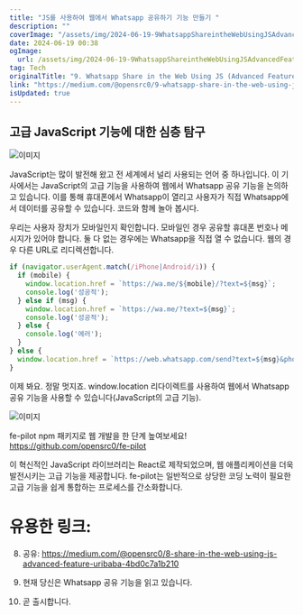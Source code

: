 ```yaml
---
title: "JS를 사용하여 웹에서 Whatsapp 공유하기 기능 만들기 "
description: ""
coverImage: "/assets/img/2024-06-19-9WhatsappShareintheWebUsingJSAdvancedFeatureUriBaba_0.png"
date: 2024-06-19 00:38
ogImage: 
  url: /assets/img/2024-06-19-9WhatsappShareintheWebUsingJSAdvancedFeatureUriBaba_0.png
tag: Tech
originalTitle: "9. Whatsapp Share in the Web Using JS (Advanced Feature) @UriBaba"
link: "https://medium.com/@opensrc0/9-whatsapp-share-in-the-web-using-js-advanced-feature-uribaba-919fe89c1840"
isUpdated: true
---
```






## 고급 JavaScript 기능에 대한 심층 탐구

![이미지](/assets/img/2024-06-19-9WhatsappShareintheWebUsingJSAdvancedFeatureUriBaba_0.png)

JavaScript는 많이 발전해 왔고 전 세계에서 널리 사용되는 언어 중 하나입니다. 이 기사에서는 JavaScript의 고급 기능을 사용하여 웹에서 Whatsapp 공유 기능을 논의하고 있습니다. 이를 통해 휴대폰에서 Whatsapp이 열리고 사용자가 직접 Whatsapp에서 데이터를 공유할 수 있습니다. 코드와 함께 놀아 봅시다.

우리는 사용자 장치가 모바일인지 확인합니다. 모바일인 경우 공유할 휴대폰 번호나 메시지가 있어야 합니다. 둘 다 없는 경우에는 Whatsapp을 직접 열 수 없습니다. 웹의 경우 다른 URL로 리디렉션합니다.

<div class="content-ad"></div>

```js
if (navigator.userAgent.match(/iPhone|Android/i)) {
  if (mobile) {
    window.location.href = `https://wa.me/${mobile}/?text=${msg}`;
    console.log('성공적');
  } else if (msg) {
    window.location.href = `https://wa.me/?text=${msg}`;
    console.log('성공적');
  } else {
    console.log('에러');
  }
} else {
  window.location.href = `https://web.whatsapp.com/send?text=${msg}&phone=${mobile}`;
}
```

이제 봐요. 정말 멋지죠. window.location 리다이렉트를 사용하여 웹에서 Whatsapp 공유 기능을 사용할 수 있습니다(JavaScript의 고급 기능).

![이미지](/assets/img/2024-06-19-9WhatsappShareintheWebUsingJSAdvancedFeatureUriBaba_1.png)

fe-pilot npm 패키지로 웹 개발을 한 단계 높여보세요! https://github.com/opensrc0/fe-pilot


<div class="content-ad"></div>

이 혁신적인 JavaScript 라이브러리는 React로 제작되었으며, 웹 애플리케이션을 더욱 발전시키는 고급 기능을 제공합니다. fe-pilot는 일반적으로 상당한 코딩 노력이 필요한 고급 기능을 쉽게 통합하는 프로세스를 간소화합니다.

# 유용한 링크:

8. 공유: https://medium.com/@opensrc0/8-share-in-the-web-using-js-advanced-feature-uribaba-4bd0c7a1b210

9. 현재 당신은 Whatsapp 공유 기능을 읽고 있습니다.

<div class="content-ad"></div>

10. 곧 출시합니다.